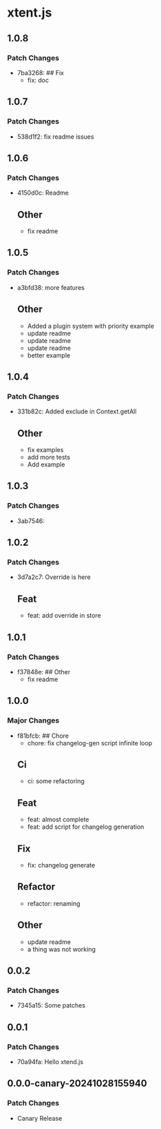 # xtent.js

## 1.0.8

### Patch Changes

- 7ba3268: ## Fix
  - fix: doc

## 1.0.7

### Patch Changes

- 538d1f2: fix readme issues

## 1.0.6

### Patch Changes

- 4150d0c: Readme
  ## Other
  - fix readme

## 1.0.5

### Patch Changes

- a3bfd38: more features
  ## Other
  - Added a plugin system with priority example
  - update readme
  - update readme
  - update readme
  - better example

## 1.0.4

### Patch Changes

- 331b82c: Added exclude in Context.getAll
  ## Other
  - fix examples
  - add more tests
  - Add example

## 1.0.3

### Patch Changes

- 3ab7546:

## 1.0.2

### Patch Changes

- 3d7a2c7: Override is here
  ## Feat
  - feat: add override in store

## 1.0.1

### Patch Changes

- f37848e: ## Other
  - fix readme

## 1.0.0

### Major Changes

- f81bfcb: ## Chore
  - chore: fix changelog-gen script infinite loop
  ## Ci
  - ci: some refactoring
  ## Feat
  - feat: almost complete
  - feat: add script for changelog generation
  ## Fix
  - fix: changelog generate
  ## Refactor
  - refactor: renaming
  ## Other
  - update readme
  - a thing was not working

## 0.0.2

### Patch Changes

- 7345a15: Some patches

## 0.0.1

### Patch Changes

- 70a94fa: Hello xtend.js

## 0.0.0-canary-20241028155940

### Patch Changes

- Canary Release
